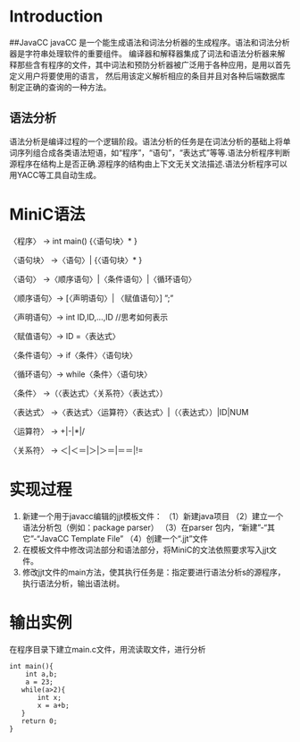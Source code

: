 # Introduction
##JavaCC
javaCC 是一个能生成语法和词法分析器的生成程序。语法和词法分析器是字符串处理软件的重要组件。
编译器和解释器集成了词法和语法分析器来解释那些含有程序的文件，其中词法和预防分析器被广泛用于各种应用，是用以首先定义用户将要使用的语言，
然后用该定义解析相应的条目并且对各种后端数据库制定正确的查询的一种方法。
## 语法分析
语法分析是编译过程的一个逻辑阶段。语法分析的任务是在词法分析的基础上将单词序列组合成各类语法短语，如“程序”，“语句”，“表达式”等等.语法分析程序判断源程序在结构上是否正确.源程序的结构由上下文无关文法描述.语法分析程序可以用YACC等工具自动生成。
# MiniC语法
〈程序〉 → int main() {〈语句块〉* }

   〈语句块〉 →〈语句〉| {〈语句块〉* }

   〈语句〉 →〈顺序语句〉|〈条件语句〉|〈循环语句〉

   〈顺序语句〉→ [〈声明语句〉| 〈赋值语句〉] ”;”

   〈声明语句〉→ int ID,ID,…,ID //思考如何表示

   〈赋值语句〉→ ID =〈表达式〉

   〈条件语句〉→ if〈条件〉〈语句块〉

   〈循环语句〉→ while〈条件〉〈语句块〉

   〈条件〉 →（〈表达式〉〈关系符〉〈表达式〉）

   〈表达式〉 →〈表达式〉〈运算符〉〈表达式〉|（〈表达式〉）|ID|NUM

   〈运算符〉 → +|-|*|/

   〈关系符〉 → ＜|＜＝|＞|＞＝|＝＝|!=

# 实现过程
1. 新建一个用于javacc编辑的jjt模板文件：
   （1）新建java项目
   （2）建立一个语法分析包（例如：package parser）
   （3）在parser 包内，“新建”-“其它”-“JavaCC Template File”
   （4）创建一个“.jjt”文件
2. 在模板文件中修改词法部分和语法部分，将MiniC的文法依照要求写入jjt文件。
3. 修改jjt文件的main方法，使其执行任务是：指定要进行语法分析s的源程序，执行语法分析，输出语法树。

# 输出实例
在程序目录下建立main.c文件，用流读取文件，进行分析

```
int main(){
    int a,b;
    a = 23;
   while(a>2){
       int x;
       x = a+b;     
   }
   return 0;
}
```
